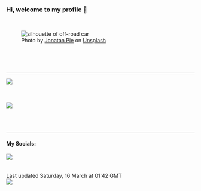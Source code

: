 <h3>Hi, welcome to my profile 👋</h3>

<br />
<figure>
  <img
    src="https://images.unsplash.com/photo-1484950763426-56b5bf172dbb?crop=entropy&cs=tinysrgb&fit=max&fm=jpg&ixid=M3wyNzQ3MDB8MHwxfHJhbmRvbXx8fHx8fHx8fDE3MTA1NTA0MTJ8&ixlib=rb-4.0.3&q=80&w=1080&auto=format"
    alt="silhouette of off-road car" 
  />
  <figcaption>Photo by <a
    href="https://unsplash.com/@r3dmax?utm_source=Profile%20readme&utm_medium=referral">Jonatan Pie</a> on <a
    href="https://unsplash.com/?utm_source=Profile%20readme&utm_medium=referral">Unsplash</a></figcaption>
</figure>




  <br /><br /><br />

<hr />
<img
  src="https://github-readme-stats.vercel.app/api?username=shanelucy&show_icons=true&theme=calm"
/>
<br /><br /><br />

<img 
  src="https://github-readme-stats.vercel.app/api/top-langs/?username=shanelucy&theme=calm"
/>
<br /><br /><br /><br />
<hr />
<h4>My Socials:</h4>
<a href="https://uk.linkedin.com/in/shane-lucy-4735b616a">
  <img
    src="https://img.shields.io/badge/linkedin%20-%230077B5.svg?&style=for-the-badge&logo=linkedin&logoColor=white"
  />
</a>
<br /><br /><br />
Last updated Saturday, 16 March at 01:42 GMT
<br />
<img
  src="https://github.com/ShaneLucy/ShaneLucy/workflows/README%20build/badge.svg"
/>
